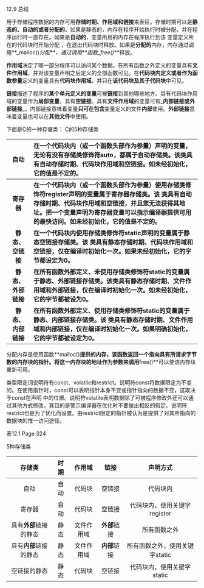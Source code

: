 12.9 总结

用于存储程序数据的内存可用**存储时期、作用域和链接**来表征。存储时期可以是**静态的、自动的或者分配的**。如果是静态的，内存在程序开始执行时被分配，并在程序运行时一直存在。如果是**自动的**，变量所用的内存在程序执行到该 变量定义所在的代码块时开始分配 ，在退出代码块时释放。如果是**分配的**内存，内存通过调用**_malloc()_分配**，通过调用**函数_free()_**释放。

**作用域**决定了哪一部分程序可以访问某个数据。在所有函数之外定义的变量具有**文件作用域**，并对该变量声明之后定义的全部函数可见。在**代码块内定义或者作为函数参量**定义的变量具有**代码块作用域**，并只在**该代码块及其子代码块**中可见。

**链接**描述了程序的**某个单元定义的变量**可被**链接**到其他哪些地方。具有代码块作用域的变量作为**局部变量**，具有**空链接**。具有**文件作用域**的变量可有_**内部链接或外部链接**_。内部链接意味着变量**只可在包含**变量定义的文件**内部**使用。**外部链接**意味着变量也可以在**其他文件**中使用。

下面是C的一种存储类：
C的5种存储类

 自动 | 在一个代码块内（或一个函数头部作为参量）声明的变量，无论有没有存储类修饰符auto，都属于自动存储类。该类具有自动存储时期、代码块作用域和空链接。如未经初始化，它的值是不定的。
 :-:|:-
 **寄存器** | **在一个代码块内（或一个函数头部作为参量）使用存储类修饰符register声明的变量属于寄存器存储类。该 类具有自动存储时期、代码块作用域和空链接，并且您无法获得其地址。把一个变量声明为寄存器变量可以指示编译器提供可用的最快访问。如未经初始化，它的值是不定的。**
 **静态、空链接** | **在一个代码块内使用存储类修饰符static声明的变量属于静态空链接存储类。该 类具有静态存储时期、代码块作用域和空链接，仅在编译时初始化一次。如果未经初始化，它的字节都设定为0。**
 **静态、外部链接** | **在所有函数外部定义、未使用存储类修饰符static的变量属于静态、外部链接存储类。该类具有静态存储时期、文件作用域和外部链接，仅在编译时初始化一次。如未经初始化，它的字节都被设为0。**
 **静态、内部链接** | **在所有函数外部定义、使用存储类修饰符static的变量属于静态、内部链接存储类。该 类具有静态存储时期、文件作用域和内部链接，仅在编译时初始化一次。如果明确初始化，它的字节都被设定为0。**

分配内存是使用函数**malloc()**提供的内存，该函数返回一个指向具有所请求字节数的内存块的指针。将这一内存块的地址作为参数来调用**free()**可以使该内存块重新可用。

类型限定词说明符有const、volatile和restrict。说明符const将数据限定为不变的。在使用指针时，const可以表明指针本身不变或指针指向的数据不变，这取决于const在声明 中的位置。说明符volatile表明数据除了可被程序修改外还可以通过其他方式修改，其目的是警示编译器在优化时不要做出相反的假定。说明符restrict也是为了优化而设置。由restrict限定的指针被认为是提供了对其所指向的数据块的惟一访问途径。

表12.1 Page 324 

5种存储类

存储类 | 时期 | 作用域 | 链接 | 声明方式
:-: |:-: |:-: |:-: |:-: |
自动 | 自动 | 代码块 | 空链接 | 代码块内
寄存器 | 自动 | 代码块 | 空链接 | 代码块内，使用关键字register
具有**外部**链接的静态 | 静态 | 文件作用域 | **外部**链接 | 所有函数之外
具有**内部**链接的静态 | 静态 | 文件作用域 | **内部**链接 | 所有函数之外，使用关键字static
空链接的静态 | 静态 | 代码块 | 空链接 | 代码块内，使用关键字static
